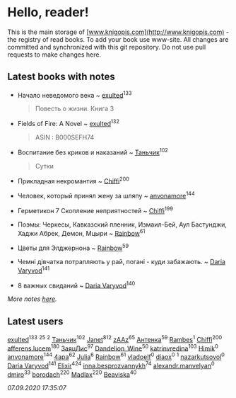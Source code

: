 # Hello, reader!
This is the main storage of [www.knigopis.com](http://www.knigopis.com) - the registry of read books.
To add your book use www-site. All changes are committed and synchronized with this git repository.
Do not use pull requests to make changes here.


## Latest books with notes
* Начало неведомого века ~ [exulted](users/100/100599204551896265722-google)<sup>133</sup>
    > Повесть о жизни. Книга 3

* Fields of Fire: A Novel ~ [exulted](users/100/100599204551896265722-google)<sup>132</sup>
    > ASIN : B000SEFH74

* Воспитание без криков и наказаний ~ [Таньчик](users/209/2096581563762610-facebook)<sup>102</sup>
    > Сутки

* Прикладная некромантия ~ [Chiffi](users/105/105831994080785626680-google)<sup>200</sup>

* Человек, который принял жену за шляпу ~ [anvonamore](users/595/5957175-vkontakte)<sup>144</sup>

* Герметикон 7 Скопление неприятностей ~ [Chiffi](users/105/105831994080785626680-google)<sup>199</sup>

* Поэмы: Черкесы, Кавказский пленник, Измаил-Бей, Аул Бастунджи, Хаджи Абрек, Демон, Мцыри ~ [Rainbow](users/109/109787328219839805802-google)<sup>61</sup>

* Цветы для Элджернона ~ [Rainbow](users/109/109787328219839805802-google)<sup>59</sup>

* Чемні дівчатка потрапляють у рай, погані - куди забажають. ~ [Daria Varyvod](users/829/829893410524253-facebook)<sup>141</sup>

* 8 важных свиданий ~ [Daria Varyvod](users/829/829893410524253-facebook)<sup>140</sup>


_More notes [here](latest_books_with_notes.md)._


## Latest users
[exulted](users/100/100599204551896265722-google)<sup>133</sup> 
[](users/153/1537586159620888-facebook)<sup>25</sup> 
[](users/111/111978052714957627223-google)<sup>2</sup> 
[Таньчик](users/209/2096581563762610-facebook)<sup>102</sup> 
[Janet](users/108/108113656204404967440-google)<sup>812</sup> 
[zAAz](users/202/202248233-vkontakte)<sup>65</sup> 
[Антенка](users/118/118158645037334943900-google)<sup>59</sup> 
[Rambes](users/110/110244383879018406725-google)<sup>1</sup> 
[Chiffi](users/105/105831994080785626680-google)<sup>200</sup> 
[afferens.lucem](users/196/196071655-vkontakte)<sup>180</sup> 
[ЗаяцЛис](users/112/112388384595246311466-google)<sup>97</sup> 
[Dandelion_Wine](users/586/58602788-vkontakte)<sup>50</sup> 
[katrinvredina](users/233/2336755-vkontakte)<sup>103</sup> 
[Himik](users/100/100471902502443753809-google)<sup>0</sup> 
[anvonamore](users/595/5957175-vkontakte)<sup>144</sup> 
[4apa](users/117/117392596378069249667-google)<sup>62</sup> 
[Julia](users/360/3605959179435376-facebook)<sup>6</sup> 
[Rainbow](users/109/109787328219839805802-google)<sup>61</sup> 
[vladoelf](users/223/22305058-vkontakte)<sup>0</sup> 
[diaox](users/286/28646910-vkontakte)<sup>0</sup> 
[](users/114/114590628984975057130-google)<sup>1</sup> 
[nazarkutsovol](users/180/180462035-vkontakte)<sup>0</sup> 
[Daria Varyvod](users/829/829893410524253-facebook)<sup>141</sup> 
[Elixir](users/115/115826717712507836033-google)<sup>424</sup> 
[inna.besprozvannykh](users/733/73323849-yandex)<sup>74</sup> 
[alexandr.manvelyan](users/265/265546908-yandex)<sup>0</sup> 
[dmiro](users/571/5714115-vkontakte)<sup>33</sup> 
[borodach](users/157/15706320-vkontakte)<sup>220</sup> 
[Madlax](users/158/158304782-vkontakte)<sup>220</sup> 
[Beaviska](users/102/10202544960024508-facebook)<sup>40</sup> 


_07.09.2020 17:35:07_

